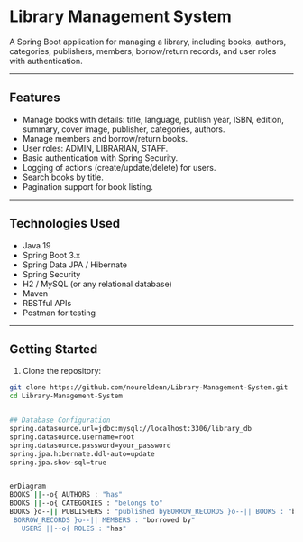 # Library Management System

A Spring Boot application for managing a library, including books, authors, categories, publishers, members, borrow/return records, and user roles with authentication.

---

## Features

- Manage books with details: title, language, publish year, ISBN, edition, summary, cover image, publisher, categories, authors.
- Manage members and borrow/return books.
- User roles: ADMIN, LIBRARIAN, STAFF.
- Basic authentication with Spring Security.
- Logging of actions (create/update/delete) for users.
- Search books by title.
- Pagination support for book listing.

---

## Technologies Used

- Java 19
- Spring Boot 3.x
- Spring Data JPA / Hibernate
- Spring Security
- H2 / MySQL (or any relational database)
- Maven
- RESTful APIs
- Postman for testing

---

## Getting Started

1. Clone the repository:

```bash
git clone https://github.com/noureldenn/Library-Management-System.git
cd Library-Management-System


## Database Configuration
spring.datasource.url=jdbc:mysql://localhost:3306/library_db
spring.datasource.username=root
spring.datasource.password=your_password
spring.jpa.hibernate.ddl-auto=update
spring.jpa.show-sql=true


erDiagram
BOOKS ||--o{ AUTHORS : "has"
BOOKS ||--o{ CATEGORIES : "belongs to"
BOOKS }o--|| PUBLISHERS : "published byBORROW_RECORDS }o--|| BOOKS : "borrowed book"
 BORROW_RECORDS }o--|| MEMBERS : "borrowed by"
   USERS ||--o{ ROLES : "has"
